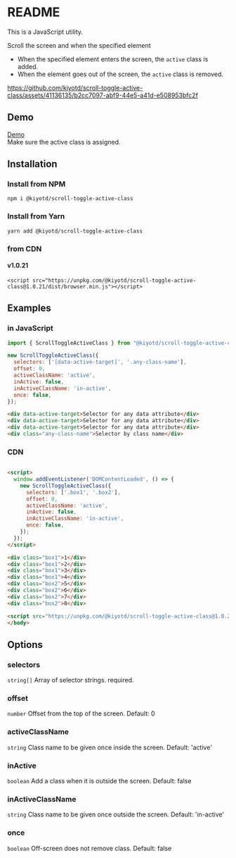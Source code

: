 # README

This is a JavaScript utility.

Scroll the screen and when the specified element

- When the specified element enters the screen, the `active` class is added.
- When the element goes out of the screen, the `active` class is removed.

https://github.com/kiyotd/scroll-toggle-active-class/assets/41136135/b2cc7097-abf9-44e5-a41d-e508953bfc2f

## Demo

[Demo](https://docs.kiyotd.com/scroll-toggle-active-class/demo/)  
Make sure the active class is assigned.

## Installation

### Install from NPM

```shell
npm i @kiyotd/scroll-toggle-active-class
```

### Install from Yarn

```shell
yarn add @kiyotd/scroll-toggle-active-class
```

### from CDN

#### v1.0.21

```shell
<script src="https://unpkg.com/@kiyotd/scroll-toggle-active-class@1.0.21/dist/browser.min.js"></script>
````

## Examples

### in JavaScript

```javascript
import { ScrollToggleActiveClass } from "@kiyotd/scroll-toggle-active-class";

new ScrollToggleActiveClass({
  selectors: ['[data-active-target]', '.any-class-name'],
  offset: 0,
  activeClassName: 'active',
  inActive: false,
  inActiveClassName: 'in-active',
  once: false,
});
```

```html
<div data-active-target>Selector for any data attribute</div>
<div data-active-target>Selector for any data attribute</div>
<div data-active-target>Selector for any data attribute</div>
<div class="any-class-name">Selector by class name</div>
```

### CDN

```html

<script>
  window.addEventListener('DOMContentLoaded', () => {
    new ScrollToggleActiveClass({
      selectors: ['.box1', '.box2'],
      offset: 0,
      activeClassName: 'active',
      inActive: false,
      inActiveClassName: 'in-active',
      once: false,
    });
  });
</script>

<div class="box1">1</div>
<div class="box1">2</div>
<div class="box1">3</div>
<div class="box1">4</div>
<div class="box2">5</div>
<div class="box2">6</div>
<div class="box2">7</div>
<div class="box2">8</div>

<script src="https://unpkg.com/@kiyotd/scroll-toggle-active-class@1.0.21/dist/browser.min.js"></script>
</body>
```

## Options

### selectors

`string[]`
Array of selector strings. required.

### offset

`number`
Offset from the top of the screen. Default: 0

### activeClassName

`string`
Class name to be given once inside the screen. Default: 'active'

### inActive

`boolean`
Add a class when it is outside the screen. Default: false

### inActiveClassName

`string`
Class name to be given once outside the screen. Default: 'in-active'

### once

`boolean`
Off-screen does not remove class. Default: false
